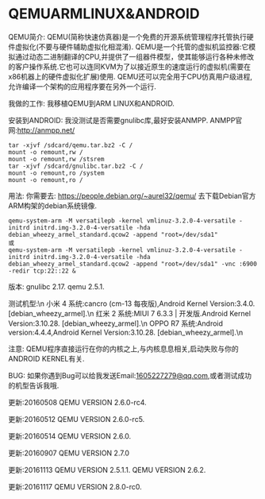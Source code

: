 # QEMUARMLINUX&ANDROID
QEMU简介:
  QEMU(简称快速仿真器)是一个免费的开源系统管理程序托管执行硬件虚拟化(不要与硬件辅助虚拟化相混淆).
  QEMU是一个托管的虚拟机监控器:它模拟通过动态二进制翻译的CPU,并提供了一组器件模型，使其能够运行各种未修改的客户操作系统.它也可以连同KVM为了以接近原生的速度运行的虚拟机(需要在x86机器上的硬件虚拟化扩展)使用. QEMU还可以完全用于CPU仿真用户级进程,允许编译一个架构的应用程序要在另外一个运行.

我做的工作:
  我移植QEMU到ARM LINUX和ANDROID.

安装到ANDROID:
  我没测试是否需要gnulibc库,最好安装ANMPP.
ANMPP官网:http://anmpp.net/

    tar -xjvf /sdcard/qemu.tar.bz2 -C /
    mount -o remount,rw /
    mount -o remount,rw /stsrem
    tar -xjvf /sdcard/gnulibc.tar.bz2 -C /
    mount -o remount,ro /system
    mount -o remount,ro /

用法:
你需要去:
  https://people.debian.org/~aurel32/qemu/
去下载Debian官方ARM构架的debian系统镜像.

    qemu-system-arm -M versatilepb -kernel vmlinuz-3.2.0-4-versatile -initrd initrd.img-3.2.0-4-versatile -hda debian_wheezy_armel_standard.qcow2 -append "root=/dev/sda1"
    或
    qemu-system-arm -M versatilepb -kernel vmlinuz-3.2.0-4-versatile -initrd initrd.img-3.2.0-4-versatile -hda debian_wheezy_armel_standard.qcow2 -append "root=/dev/sda1" -vnc :6900 -redir tcp:22::22 &
版本:
  gnulibc 2.17.
  qemu 2.5.1.
  
测试机型:\n
  小米 4 系统:cancro (cm-13 每夜版),Android Kernel Version:3.4.0. [debian_wheezy_armel].\n
  红米 2 系统:MIUI 7 6.3.3 | 开发版.Android Kernel Version:3.10.28. [debian_wheezy_armel].\n
  OPPO R7 系统:Android version:4.4.4,Android Kernel Version:3.10.28. [debian_wheezy_armel].\n
  
注意:
  QEMU程序直接运行在你的内核之上,与内核息息相关,启动失败与你的ANDROID KERNEL有关.

BUG:
  如果你遇到Bug可以给我发送Email:1605227279@qq.com,或者测试成功的机型告诉我哦.


更新:20160508
  QEMU VERSION 2.6.0-rc4.

更新:20160512
  QEMU VERSION 2.6.0-rc5.

更新:20160514
  QEMU VERSION 2.6.0.

更新:20160907
  QEMU VERSION 2.7.0

更新:20161113
  QEMU VERSION 2.5.1.1.
  QEMU VERSION 2.6.2.

更新:20161117
  QEMU VERSION 2.8.0-rc0.
